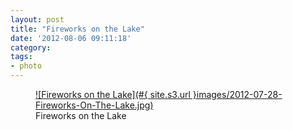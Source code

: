```yaml
---
layout: post
title: "Fireworks on the Lake"
date: '2012-08-06 09:11:18'
category: 
tags:
- photo
---
```


<figure>
  <a href="#{ site.s3.url }images/2012-07-28-Fireworks-On-The-Lake.jpg" rel="lightbox" title="Fireworks on the  Lake">
  ![Fireworks on the Lake](#{ site.s3.url }images/2012-07-28-Fireworks-On-The-Lake.jpg)
  </a>
  <figcaption>Fireworks on the Lake</figcaption>
</figure>

